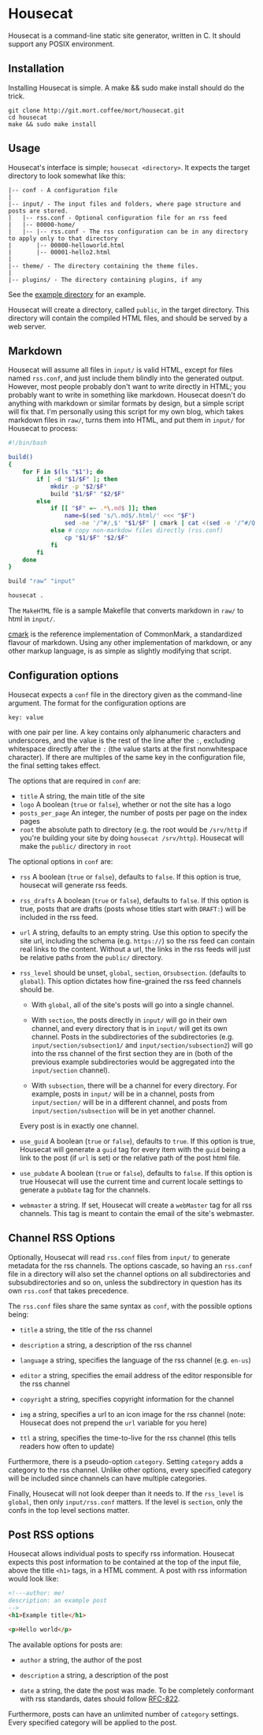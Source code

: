 # Housecat

Housecat is a command-line static site generator, written in C. It should support any POSIX environment.

## Installation

Installing Housecat is simple. A make && sudo make install should do the trick.

	git clone http://git.mort.coffee/mort/housecat.git
	cd housecat
	make && sudo make install

## Usage

Housecat's interface is simple; `housecat <directory>`. It expects the target directory to look somewhat like this:

	|-- conf - A configuration file
	|
	|-- input/ - The input files and folders, where page structure and posts are stored.
	|   |-- rss.conf - Optional configuration file for an rss feed
	|   |-- 00000-home/
	|   |-- |-- rss.conf - The rss configuration can be in any directory to apply only to that directory
	|       |-- 00000-helloworld.html
	|       |-- 00001-hello2.html
	|
	|-- theme/ - The directory containing the theme files.
	|
	|-- plugins/ - The directory containing plugins, if any

See the [example directory](https://github.com/mortie/housecat/tree/master/example) for an example.

Housecat will create a directory, called `public`, in the target directory. This directory will contain the compiled HTML files, and should be served by a web server.

## Markdown

Housecat will assume all files in `input/` is valid HTML, except for files named `rss.conf`,
and just include them blindly into the generated output. However, most people probably don't want to write directly in HTML; you probably want to write in something like markdown. Housecat doesn't do anything with markdown or similar formats by design, but a simple script will fix that. I'm personally using this script for my own blog, which takes markdown files in `raw/`, turns them into HTML, and put them in `input/` for Housecat to process:

``` bash
#!/bin/bash

build()
{
	for F in $(ls "$1"); do
		if [ -d "$1/$F" ]; then
			mkdir -p "$2/$F"
			build "$1/$F" "$2/$F"
		else
			if [[ "$F" =~ .*\.md$ ]]; then
				name=$(sed 's/\.md$/.html/' <<< "$F")
				sed -ne '/^#/,$' "$1/$F" | cmark | cat <(sed -e '/^#/Q' "$1/$F") - > "$2/$name"
			else # copy non-markdow files directly (rss.conf)
				cp "$1/$F" "$2/$F"
			fi
		fi
	done
}

build "raw" "input"

housecat .
```

The `MakeHTML` file is a sample Makefile that converts markdown in `raw/` to html
in `input/`.

[cmark](https://github.com/jgm/cmark/tree/master/man) is the reference implementation of CommonMark, a standardized flavour of markdown. Using any other implementation of markdown, or any other markup language, is as simple as slightly modifying that script.

## Configuration options

Housecat expects a `conf` file in the directory given
as the command-line argument. The format for the configuration
options are
```
key: value
```
with one pair per line. A key contains only alphanumeric characters and underscores,
and the value is the rest of the line after the `:`, excluding whitespace directly
after the `:` (the value starts at the first nonwhitespace character).
If there are multiples of the same key in the configuration file,
the final setting takes effect.

The options that are required in `conf` are:
* `title` A string, the main title of the site
* `logo` A boolean (`true` or `false`), whether or not the site has a logo
* `posts_per_page` An integer, the number of posts per page on the index pages
* `root` the absolute path to directory (e.g. the root would be
	`/srv/http` if you're building your site by doing
	`housecat /srv/http`). Housecat will make the `public/` directory in `root`

The optional options in `conf` are:
* `rss` A boolean (`true` or `false`), defaults to `false`. If this option is
	true, housecat will generate rss feeds.
* `rss_drafts` A boolean (`true` or `false`), defaults to `false`.
	If this option is true, posts that are drafts (posts whose titles
	start with `DRAFT:`) will be included in the rss feed.
* `url` A string, defaults to an empty string. Use this option
	to specify the site url, including the schema (e.g. `https://`)
	so the rss feed can contain real links to the content. Without
	a url, the links in the rss feeds will just be relative paths
	from the `public/` directory.
* `rss_level` should be unset, `global`, `section`, or`subsection`.
	(defaults to `global`). This option dictates how fine-grained the rss
	feed channels should be.

	* With `global`, all of the site's posts
		will go into a single channel.

	* With `section`, the posts
		directly in `input/` will go in their own channel, and every
		directory that is in `input/` will get its own channel.
		Posts in the subdirectories of the subdirectories
		(e.g. `input/section/subsection1/` and `input/section/subsection2`)
		will go into the rss channel of the first section they are in
		(both of the previous example subdirectories would be
		aggregated into the `input/section` channel).

	* With `subsection`, there will be a channel for every directory.
		For example, posts in `input/` will be in a channel, posts
		from `input/section/` will be in a different channel, and
		posts from `input/section/subsection` will be in yet another
		channel.

	Every post is in exactly one channel.

* `use_guid` A boolean (`true` or `false`), defaults to `true`.
	If this option is true, Housecat will generate a `guid`
	tag for every item with the `guid` being a link to the post
	(if `url` is set) or the relative path of the post html file.

* `use_pubdate` A boolean (`true` or `false`), defaults to
	`false`. If this option is true Housecat will use the
	current time and current locale settings to generate a
	`pubDate` tag for the channels.

* `webmaster` a string. If set, Housecat will create a `webMaster`
	tag for all rss channels. This tag is meant to contain the email
	of the site's webmaster.

## Channel RSS Options

Optionally, Housecat will read `rss.conf` files from `input/`
to generate metadata for the rss channels. The options cascade,
so having an `rss.conf` file in a directory will also set the
channel options on all subdirectories and subsubdirectories and so
on, unless the subdirectory in question has its own
`rss.conf` that takes precedence.

The `rss.conf` files share the same syntax as `conf`, with the
possible options being:

* `title` a string, the title of the rss channel

* `description` a string, a description of the rss channel

* `language` a string, specifies the language of the rss channel
	(e.g. `en-us`)

* `editor` a string, specifies the email address of the editor
	responsible for the rss channel

* `copyright` a string, specifies copyright information for the
	channel

* `img` a string, specifies a url to an icon image for the rss
	channel (note: Housecat does not prepend the `url` variable for
	you here)

* `ttl` a string, specifies the time-to-live for the rss channel
	(this tells readers how often to update)

Furthermore, there is a pseudo-option `category`. Setting
`category` adds a category to the rss channel. Unlike
other options, every specified category will be included since
channels can have multiple categories.

Finally, Housecat will not look deeper than it needs to.
If the `rss_level` is `global`, then only `input/rss.conf`
matters. If the level is `section`, only the confs in the
top level sections matter.

## Post RSS options

Housecat allows individual posts to specify rss information.
Housecat expects this post information to be contained at the
top of the input file, above the title `<h1>` tags, in a HTML
comment. A post with rss information would look like:

```html
<!---author: me!
description: an example post
-->
<h1>Example title</h1>

<p>Hello world</p>
```

The available options for posts are:

* `author` a string, the author of the post

* `description` a string, a description of the post

* `date` a string, the date the post was made. To be completely
	conformant with rss standards, dates should follow
	[RFC-822](https://www.ietf.org/rfc/rfc822.txt).

Furthermore, posts can have an unlimited number of
`category` settings. Every specified category will be
applied to the post.
